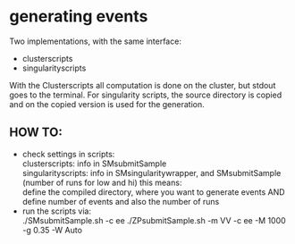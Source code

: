 # generating events
Two implementations, with the same interface:
* clusterscripts 
* singularityscripts

With the Clusterscripts all computation is done on the cluster,
but stdout goes to the terminal. For singularity scripts,
the source directory is copied and on the copied version is used for the generation. 

## HOW TO:
* check settings in scripts:  
clusterscripts: info in SMsubmitSample  
singularityscripts: info in SMsingularitywrapper, and SMsubmitSample (number of runs for low and hi) 
this means:  
define the compiled directory, where you want to generate events AND
define number of events and also the number of runs
* run the scripts via:  
./SMsubmitSample.sh -c ee
./ZPsubmitSample.sh -m VV -c ee -M 1000 -g 0.35 -W Auto

